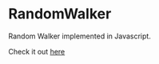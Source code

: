# RandomWalker
Random Walker implemented in Javascript.

Check it out [here](https://ivb98.github.io/RandomWalker/)
